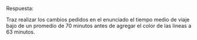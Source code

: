 Respuesta:

Traz realizar los cambios pedidos en el enunciado el tiempo medio de viaje bajo de un promedio de 70 minutos antes de agregar el color de las lineas a 63 minutos.
